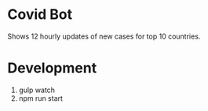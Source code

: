 # Covid Bot
Shows 12 hourly updates of new cases for top 10 countries.


# Development
1. gulp watch
2. npm run start